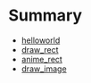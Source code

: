 # Summary

* [helloworld](hello/doc/README.md)
* [draw_rect](draw_rect/doc/README.md)
* [anime_rect](anime_rect/doc/README.md)
* [draw_image](draw_image/doc/README.md)





